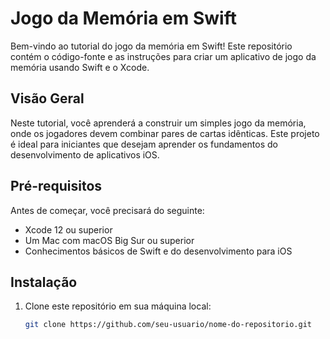 # Jogo da Memória em Swift

Bem-vindo ao tutorial do jogo da memória em Swift! Este repositório contém o código-fonte e as instruções para criar um aplicativo de jogo da memória usando Swift e o Xcode.

## Visão Geral

Neste tutorial, você aprenderá a construir um simples jogo da memória, onde os jogadores devem combinar pares de cartas idênticas. Este projeto é ideal para iniciantes que desejam aprender os fundamentos do desenvolvimento de aplicativos iOS.

## Pré-requisitos

Antes de começar, você precisará do seguinte:

- Xcode 12 ou superior
- Um Mac com macOS Big Sur ou superior
- Conhecimentos básicos de Swift e do desenvolvimento para iOS

## Instalação

1. Clone este repositório em sua máquina local:

   ```bash
   git clone https://github.com/seu-usuario/nome-do-repositorio.git
